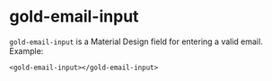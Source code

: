 # gold-email-input

`gold-email-input` is a Material Design field for entering a valid email.
Example:

    <gold-email-input></gold-email-input>
